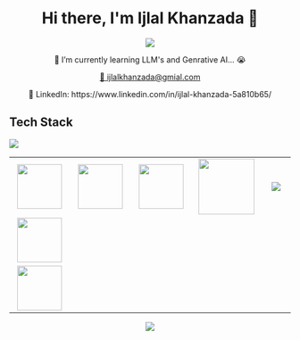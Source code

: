 <body>
  <div align="center">
    <h1> Hi there, I'm Ijlal Khanzada 👋<a href="https://github.com/ijlalkhanzada"></h1>
  </div>
<p align="center">
<a href="https://github.com/ijlalkhanzada"><img src="https://readme-typing-svg.herokuapp.com/?lines=NLP+and+Web+Developer;Mern+Stack+Developer&font=Roboto&size=26&duration=3500&pause=500&center=true&width=500&height=50&color=eab676"></a>
	
<p align="center">📓 I’m currently learning LLM's and Genrative AI... 😭</p>

<p align="center"><a href="mailto:ijlalkhanzada@gmail.com">📧 ijlalkhanzada@gmial.com</a></p>


<p align="center">💼 LinkedIn: https://www.linkedin.com/in/ijlal-khanzada-5a810b65/</p>

 
<h2>Tech Stack</h2>

<table align='center' width="100">
<tr>
    <td align='center' width="200">
        <img src="https://www.svgrepo.com/show/353648/dialogflow.svg" width="80">
    </td>

  <td align='center' width="200">
        <img src="https://upload.wikimedia.org/wikipedia/commons/thumb/c/cb/Google_Assistant_logo.svg/1200px-Google_Assistant_logo.svg.png"  width="80">
    </td>
 <td align='center' width="200">
        <img src="https://github.com/abranhe/programming-languages-logos/blob/master/src/javascript/javascript.svg" width="80">
    </td>
 <td align='center' width="200">
        <img src="https://fiverr-res.cloudinary.com/npm-assets/layout-server/fiverr-og-logo.5fd6463.png" width="100">
    </td>
 <td align='center' width="200">
        <img src="https://www.vectorlogo.zone/logos/reactjs/reactjs-ar21.svg">
    </td
	     <td align='center' width="200">
        <img src="https://www.vectorlogo.zone/logos/python/python-ar21.svg">
    </td>
 
</tr>
 
<tr>
    <td align='center'>
        <img src="https://upload.wikimedia.org/wikipedia/commons/thumb/3/38/HTML5_Badge.svg/600px-HTML5_Badge.svg.png"  width="80">
    </td>
   
</tr>

<tr>
  <td align='center'> <img src="https://upload.wikimedia.org/wikipedia/commons/thumb/4/4c/Typescript_logo_2020.svg/1200px-Typescript_logo_2020.svg.png" width="80"> </td>
   
</tr>
 

    
</table>
</p>
<p align="center">
<a href="mailto:ijlalkhanzada@gmail.com"><img src="https://img.shields.io/badge/-ijlalkhanzada@gmail.com-D14836?style=flat&logo=Gmail&logoColor=white"/></a>
 </p>
 
<br>

